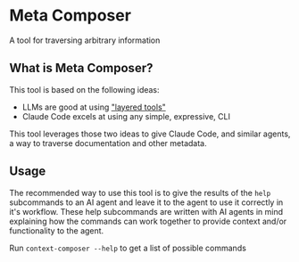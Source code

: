 # Meta Composer

A tool for traversing arbitrary information

## What is Meta Composer?

This tool is based on the following ideas:

- LLMs are good at using ["layered tools"](https://engineering.block.xyz/blog/build-mcp-tools-like-ogres-with-layers)
- Claude Code excels at using any simple, expressive, CLI

This tool leverages those two ideas to give Claude Code, and similar agents, a way to traverse documentation and other metadata.

## Usage

The recommended way to use this tool is to give the results of the `help` subcommands to an AI agent and leave it to the agent to use it correctly in it's workflow. These help subcommands are written with AI agents in mind explaining how the commands can work together to provide context and/or functionality to the agent.

Run `context-composer --help` to get a list of possible commands
